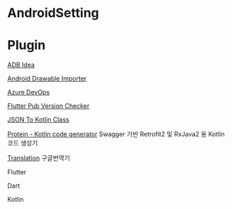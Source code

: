# AndroidSetting

# Plugin
[ADB Idea](https://plugins.jetbrains.com/plugin/7380-adb-idea/)

[Android Drawable Importer](https://plugins.jetbrains.com/plugin/7658-android-drawable-importer/)

[Azure DevOps](https://plugins.jetbrains.com/plugin/7981-azure-devops/)

[Flutter Pub Version Checker](https://plugins.jetbrains.com/plugin/12400-flutter-pub-version-checker/)

[JSON To Kotlin Class](https://plugins.jetbrains.com/plugin/9960-json-to-kotlin-class-jsontokotlinclass-/)

[Protein - Kotlin code generator](https://plugins.jetbrains.com/plugin/10206-protein--kotlin-code-generator-for-retrofit2-and-rxjava2-based-on-swagger/) Swagger 기반 Retrofit2 및 RxJava2 용 Kotlin 코드 생성기

[Translation](https://plugins.jetbrains.com/plugin/8579-translation/) 구글번역기

Flutter

Dart

Kotlin
